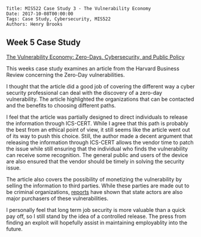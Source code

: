     Title: MIS522 Case Study 3 - The Vulnerability Economy
    Date: 2017-10-08T00:00:00
    Tags: Case Study, Cybersecurity, MIS522
    Authors: Henry Brooks

Week 5 Case Study
---

[The Vulnerability Economy: Zero-Days, Cybersecurity, and Public Policy](https://case.hks.harvard.edu/the-vulnerability-economy-zero-days-cybersecurity-and-public-policy/)

This weeks case study examines an article from the Harvard Business Review concerning the Zero-Day vulnerabilities.

<!-- more -->

I thought that the article did a good job of covering the different way a cyber security professional can deal with the discovery of a zero-day vulnerability. The article highlighted the organizations that can be contacted and the benefits to choosing different paths.

I feel that the article was partially designed to direct individuals to release the information through ICS-CERT. While I agree that this path is probably the best from an ethical point of view, it still seems like the article went out of its way to push this choice. Still, the author made a decent argument that releasing the information through ICS-CERT allows the vendor time to patch the issue while still ensuring that the individual who finds the vulnerability can receive some recognition. The general public and users of the device are also ensured that the vendor should be timely in solving the security issue.

The article also covers the possibility of monetizing the vulnerability by selling the information to third parties. While these parties are made out to be criminal organizations, [reports](https://www.csoonline.com/article/2224620/microsoft-subnet/u-s--government-is--biggest-buyer--of-zero-day-vulnerabilities--report-claims.html) have shown that state actors are also major purchasers of these vulnerabilities.

I personally feel that long term job security is more valuable than a quick pay off, so I still stand by the idea of a controlled release. The press from finding an exploit will hopefully assist in maintaining employablity into the future.

